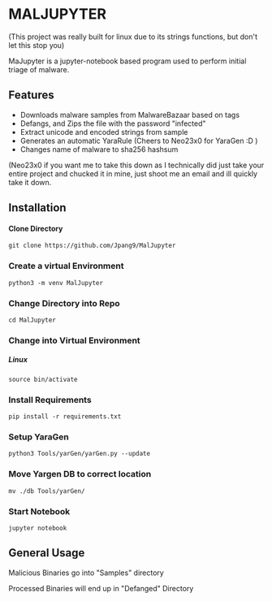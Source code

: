 # MALJUPYTER

(This project was really built for linux due to its strings functions, but don't let this stop you)

MaJupyter is a jupyter-notebook based program used to perform initial triage of malware.

## Features
- Downloads malware samples from MalwareBazaar based on tags
- Defangs, and Zips the file with the password "infected"
- Extract unicode and encoded strings from sample
- Generates an automatic YaraRule (Cheers to Neo23x0 for YaraGen :D )
- Changes name of malware to sha256 hashsum

(Neo23x0 if you want me to take this down as I technically did just take your entire project and chucked it in mine, just shoot me an email and ill quickly take it down.

## Installation

#### Clone Directory
```
git clone https://github.com/Jpang9/MalJupyter
```

### Create a virtual Environment
```
python3 -m venv MalJupyter
```

### Change Directory into Repo
```
cd MalJupyter
```

### Change into Virtual Environment
##### Linux 
```
source bin/activate
```

### Install Requirements
```
pip install -r requirements.txt
```

### Setup YaraGen
```
python3 Tools/yarGen/yarGen.py --update
```

### Move Yargen DB to correct location
```
mv ./db Tools/yarGen/
```

### Start Notebook
```
jupyter notebook
```

## General Usage
Malicious Binaries go into "Samples" directory

Processed Binaries will end up in "Defanged" Directory
